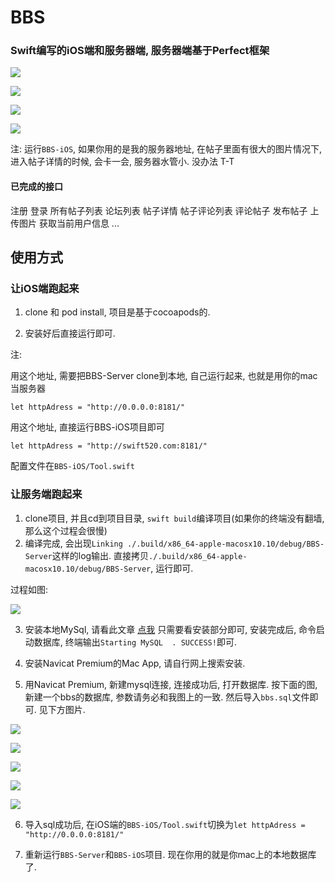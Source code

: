 # BBS

### Swift编写的iOS端和服务器端, 服务器端基于Perfect框架

![](https://github.com/SimleCp/BBS/blob/master/ScreenShot/1.png)

![](https://github.com/SimleCp/BBS/blob/master/ScreenShot/2.png)

![](https://github.com/SimleCp/BBS/blob/master/ScreenShot/3.png)

![](https://github.com/SimleCp/BBS/blob/master/ScreenShot/4.png)

注: 运行`BBS-iOS`, 如果你用的是我的服务器地址, 在帖子里面有很大的图片情况下, 进入帖子详情的时候, 会卡一会, 服务器水管小. 没办法 T-T

#### 已完成的接口

注册
登录
所有帖子列表
论坛列表
帖子详情
帖子评论列表
评论帖子
发布帖子
上传图片
获取当前用户信息
...

## 使用方式

### 让iOS端跑起来

1. clone 和 pod install, 项目是基于cocoapods的.

2. 安装好后直接运行即可.

注: 

用这个地址, 需要把BBS-Server clone到本地, 自己运行起来, 也就是用你的mac当服务器

```
let httpAdress = "http://0.0.0.0:8181/"
```

用这个地址, 直接运行BBS-iOS项目即可
```
let httpAdress = "http://swift520.com:8181/"

```

配置文件在`BBS-iOS/Tool.swift`

### 让服务端跑起来

1. clone项目, 并且cd到项目目录, `swift build`编译项目(如果你的终端没有翻墙, 那么这个过程会很慢)
2. 编译完成, 会出现`Linking ./.build/x86_64-apple-macosx10.10/debug/BBS-Server`这样的log输出. 直接拷贝`./.build/x86_64-apple-macosx10.10/debug/BBS-Server`, 运行即可.

过程如图:

![](https://github.com/SimleCp/BBS/blob/master/images/0.png)

3. 安装本地MySql, 请看此文章 [点我](http://cxp.im/2017/10/07/Swift%20Perfect%20Mac%E6%9C%AC%E5%9C%B0%E7%8E%AF%E5%A2%83%E9%85%8D%E7%BD%AE/)
只需要看安装部分即可, 安装完成后, 命令启动数据库, 终端输出`Starting MySQL  . SUCCESS!`即可.

4. 安装Navicat Premium的Mac App, 请自行网上搜索安装.

5. 用Navicat Premium, 新建mysql连接, 连接成功后, 打开数据库. 按下面的图, 新建一个bbs的数据库, 参数请务必和我图上的一致. 然后导入`bbs.sql`文件即可. 见下方图片.

![](https://github.com/SimleCp/BBS/blob/master/images/1.png)

![](https://github.com/SimleCp/BBS/blob/master/images/2.png)

![](https://github.com/SimleCp/BBS/blob/master/images/3.png)

![](https://github.com/SimleCp/BBS/blob/master/images/4.png)

![](https://github.com/SimleCp/BBS/blob/master/images/5.png)

6. 导入sql成功后, 在iOS端的`BBS-iOS/Tool.swift`切换为`let httpAdress = "http://0.0.0.0:8181/"`

7. 重新运行`BBS-Server`和`BBS-iOS`项目. 现在你用的就是你mac上的本地数据库了.




